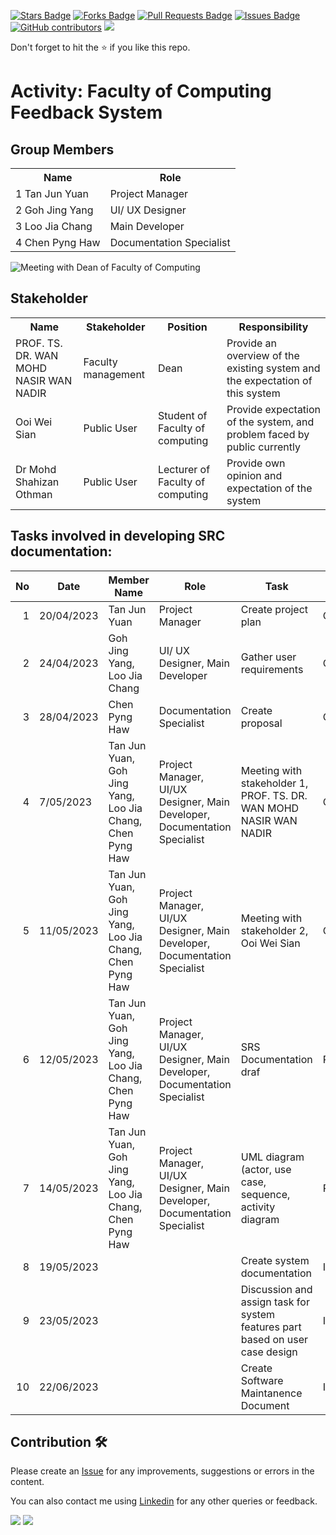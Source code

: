 
<a href="https://github.com/drshahizan/software-engineering/stargazers"><img src="https://img.shields.io/github/stars/drshahizan/software-engineering" alt="Stars Badge"/></a>
<a href="https://github.com/drshahizan/software-engineering/network/members"><img src="https://img.shields.io/github/forks/drshahizan/software-engineering" alt="Forks Badge"/></a>
<a href="https://github.com/drshahizan/software-engineering/pulls"><img src="https://img.shields.io/github/issues-pr/drshahizan/software-engineering" alt="Pull Requests Badge"/></a>
<a href="https://github.com/drshahizan/software-engineering/issues"><img src="https://img.shields.io/github/issues/drshahizan/software-engineering" alt="Issues Badge"/></a>
<a href="https://github.com/drshahizan/software-engineering/graphs/contributors"><img alt="GitHub contributors" src="https://img.shields.io/github/contributors/drshahizan/software-engineering?color=2b9348"></a>
![](https://visitor-badge.glitch.me/badge?page_id=drshahizan/software-engineering)

Don't forget to hit the :star: if you like this repo.

# Activity: Faculty of Computing Feedback System

## Group Members
<table>
  <tr>
    <th>Name</th>
    <th>Role</th>
  </tr>
  <tr>
    <td>1 Tan Jun Yuan</td>
    <td>Project Manager</td>
  </tr>
  <tr>
    <td>2 Goh Jing Yang</td>
    <td>UI/ UX Designer</td>
  </tr>
    <tr>
    <td>3 Loo Jia Chang</td>
    <td>Main Developer</td>
  </tr>
    <tr>
    <td>4 Chen Pyng Haw</td>
    <td>Documentation Specialist</td>
  </tr>
</table>

<img src="interviewWithDean.jpg" alt="Meeting with Dean of Faculty of Computing">

## Stakeholder
<table>
  <tr>
    <th>Name</th>
    <th>Stakeholder</th>
    <th>Position</th>
    <th>Responsibility</th>
  </tr>
  <tr>
    <td>PROF. TS. DR. WAN MOHD NASIR WAN NADIR</td>
    <td>Faculty management</td>
    <td>Dean</td>
    <td>Provide an overview of the existing system and the expectation of this system</td>
  </tr>
    <tr>
    <td>Ooi Wei Sian</td>
    <td>Public User</td>
    <td>Student of Faculty of computing</td>
    <td>Provide expectation of the system, and problem faced by public currently</td>
  </tr>
    <tr>
    <td>Dr Mohd Shahizan Othman</td>
    <td>Public User</td>
    <td>Lecturer of Faculty of computing</td>
    <td>Provide own opinion and expectation of the system</td>
  </tr>
</table>

## Tasks involved in developing SRC documentation:

| No | Date | Member Name | Role	| Task	| Status	| 
| -----:| ----- | ------ | ------ | ------ | ------ |
| 1 | 20/04/2023| Tan Jun Yuan | Project Manager | Create project plan | Complete |
| 2 | 24/04/2023 | Goh Jing Yang, Loo Jia Chang | UI/ UX Designer, Main Developer | Gather user requirements | Complete |
| 3 | 28/04/2023 | Chen Pyng Haw | Documentation Specialist | Create proposal | Complete |
| 4 | 7/05/2023| Tan Jun Yuan, Goh Jing Yang, Loo Jia Chang, Chen Pyng Haw | Project Manager, UI/UX Designer, Main Developer, Documentation Specialist | Meeting with stakeholder 1,  PROF. TS. DR. WAN MOHD NASIR WAN NADIR | Complete |
| 5 | 11/05/2023| Tan Jun Yuan, Goh Jing Yang, Loo Jia Chang, Chen Pyng Haw | Project Manager, UI/UX Designer, Main Developer, Documentation Specialist | Meeting with stakeholder 2, Ooi Wei Sian | Completed |
| 6 | 12/05/2023| Tan Jun Yuan, Goh Jing Yang, Loo Jia Chang, Chen Pyng Haw | Project Manager, UI/UX Designer, Main Developer, Documentation Specialist | SRS Documentation draf | Pending |
| 7 | 14/05/2023| Tan Jun Yuan, Goh Jing Yang, Loo Jia Chang, Chen Pyng Haw | Project Manager, UI/UX Designer, Main Developer, Documentation Specialist | UML diagram (actor, use case, sequence, activity diagram | Pending |
| 8 | 19/05/2023 |  |  | Create system documentation | Incomplete |
| 9 | 23/05/2023 |  |  | Discussion and assign task for system features part based on user case design | Incomplete |
| 10 | 22/06/2023 |  |  | Create Software Maintanence Document | Incomplete |



## Contribution 🛠️
Please create an [Issue](https://github.com/drshahizan/software-engineering/issues) for any improvements, suggestions or errors in the content.

You can also contact me using [Linkedin](https://www.linkedin.com/in/drshahizan/) for any other queries or feedback.

![](https://komarev.com/ghpvc/?username=drshahizan&label=Views&color=0e75b6&style=flat)
![](https://hit.yhype.me/github/profile?user_id=81284918)


